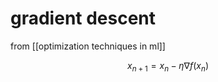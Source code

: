 
# gradient descent
from [[optimization techniques in ml]]

$$ x_{n+1} = x_n - \eta \nabla f(x_n) $$
